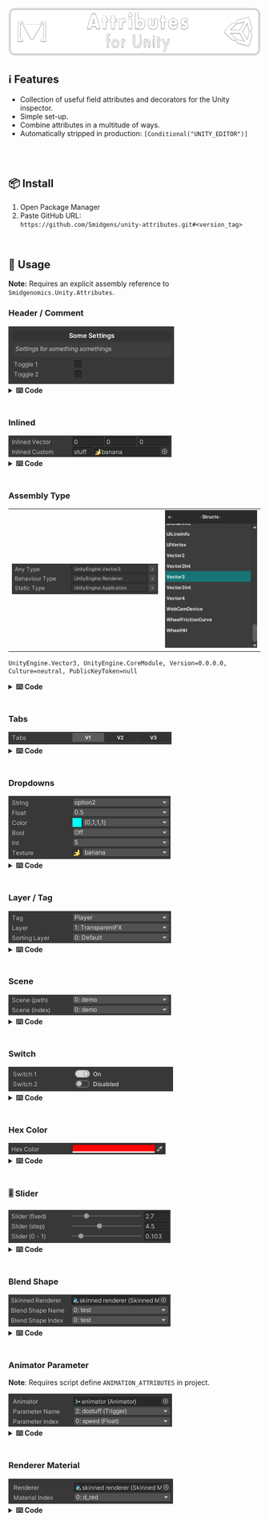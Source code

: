 ![](/.github/.banner.png?raw=true "")

<!--
snippets


<details>
  <summary>
    <b>⌨️ Code</b>
  </summary>
  

</details>

-->


## ℹ️ Features

* Collection of useful field attributes and decorators for the Unity inspector.
* Simple set-up.
* Combine attributes in a multitude of ways.
* Automatically stripped in production: `[Conditional("UNITY_EDITOR")]`

<br/>

<br/>

## 📦 Install

1. Open Package Manager
2. Paste GitHub URL:\
`https://github.com/Smidgens/unity-attributes.git#<version_tag>`


<br/>

## 🚀 Usage

**Note:** Requires an explicit assembly reference to `Smidgenomics.Unity.Attributes`.

### Header / Comment


<img src="/.github/preview/decorators.png" />

<details>
  <summary>
    <b>⌨️ Code</b>
  </summary>
  
```cs
[BoxHeader("Some Settings")]
[BoxComment("Settings for something somethings")]
public bool toggle1;
public bool toggle2;
```
</details>

<br/>


### Inlined


<img src="/.github/preview/inlined.png" />

<details>
  <summary>
    <b>⌨️ Code</b>
  </summary>

```cs
[Serializable] public struct T1 { public string key; public Texture2D icon; }

[Inlined] public Vector3 inlinedVector;

[FieldSize(nameof(T1.key), 40f)]
[Inlined] public T1 inlinedCustom;

```

</details>

<br/>

### Assembly Type

<table>

<tr>
<td>
<img src="/.github/preview/assemblytype.png" />
</td>
<td>
<img src="/.github/preview/typefind.png" />
</td>


</tr>

</table>

```
UnityEngine.Vector3, UnityEngine.CoreModule, Version=0.0.0.0, Culture=neutral, PublicKeyToken=null
```

<details>
  <summary>
    <b>⌨️ Code</b>
  </summary>
  
```cs
[AssemblyType]
public string anyType;

// restrict options to behaviour scripts
[IsType(typeof(Component))]
[AssemblyType]
public string behaviourType;

// restrict options to static classes
[IsStatic]
[AssemblyType]
public string staticType;


```
```cs
var t = System.Type.GetType(behaviourType);
Component[] components = GetComponents(t);
```

</details>


<br/>


### Tabs

<img src="/.github/preview/tabs.png" />

<details>
  <summary>
    <b>⌨️ Code</b>
  </summary>
  
```cs
[Serializable] public struct ToggleData { public int x; public bool v1, v2, v3; }
[Tabs] public T2 tabs;
```
  

</details>


<br/>


### Dropdowns

<img src="/.github/preview/options.png" />


<details>
  <summary>
    <b>⌨️ Code</b>
  </summary>
  

```cs

[StringOptions("option1", "option2")]
public string _string;

[FloatOptions(0.5f, 1.2f, 2.4f)]
public float _float;

[ColorOptions("red", "blue", "cyan")]
public Color _color;

[BoolOptions("Off", "On")]
public bool _bool;

[IntOptions(0, 10)] 
public int _int;

[AssetOptions("Assets/Game/Icons/")]
public Texture2D _texture;
```


</details>


<br/>


### Layer / Tag

<img src="/.github/preview/layer.png" />

<details>
  <summary>
    <b>⌨️ Code</b>
  </summary>
  
```cs
[Tag] public string _tag;
[Layer] public int _layer;
[SortLayer] public int _sortingLayer;
```

</details>

<br/>


### Scene


<img src="/.github/preview/buildscene.png" />

<details>
  <summary>
    <b>⌨️ Code</b>
  </summary>


```cs
// asset path
[BuildScene]
public string scenePath;

// index in build settings
[BuildScene]
public int sceneIndex;
```

</details>


<br/>



### Switch

<img src="/.github/preview/switch.png" />


<details>
  <summary>
    <b>⌨️ Code</b>
  </summary>

```cs
[Switch("Off", "On")] public bool switch1;
[Switch("Disabled", "Enabled")] public bool switch2;
```



</details>


<br/>

### Hex Color

<img src="/.github/preview/hexcolor.png" />

<details>
  <summary>
    <b>⌨️ Code</b>
  </summary>

```cs
[HexColor] public string hexColor = "#f00";
```

</details>

<br/>

### 🎚️ Slider

<img src="/.github/preview/sliders.png" />

<details>
  <summary>
    <b>⌨️ Code</b>
  </summary>

```cs

// decimal precision
[Slider(0f, 10f, 1)]
public float sliderPrecision;

// step value
[Slider(0, 10f, 0.5f)]
public float sliderStep;

// equivalent to [Range(0f,1f)]
[Slider01] 
public float slider01;
```


</details>


<br/>


### Blend Shape

<img src="/.github/preview/blendshape.png" />

<details>
  <summary>
    <b>⌨️ Code</b>
  </summary>
  
```cs
public SkinnedMeshRenderer _skinnedRenderer;

// string -> name
[BlendShape(nameof(_skinnedRenderer))]
public string _blendShapeName;

// int -> index
[BlendShape(nameof(_skinnedRenderer))]
public int _blendShapeIndex;
```

</details>


<br/>


### Animator Parameter

**Note**: Requires script define `ANIMATION_ATTRIBUTES` in project.

<img src="/.github/preview/animatorparameter.png" />

<details>
  <summary>
    <b>⌨️ Code</b>
  </summary>

```cs
public Animator _animator;

// string -> name
[AnimatorParameter(nameof(_animator))]
public string parameterName;

// int -> index
[AnimatorParameter(nameof(_animator))]
public int parameterIndex;
```


</details>

<br/>


### Renderer Material

<img src="/.github/preview/renderermaterial.png" />

<details>
  <summary>
    <b>⌨️ Code</b>
  </summary>
  
```cs
public Renderer _renderer;

[RendererMaterial(nameof(_renderer))]
public int _materialIndex;
```

</details>




